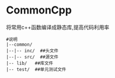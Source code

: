 # CommonCpp

将常用c++函数编译成静态库,提高代码利用率

```shell
#说明
|--common/
|--|-- inc/  ##头文件
|--|-- src/  ##源文件
|-- lib/   ##库文件
|-- test/  ##单元测试文件
```

